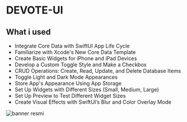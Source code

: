 # DEVOTE-UI








## What i used


- Integrate Core Data with SwiftUI App Life Cycle 
- Familiarize with Xcode's New Core Data Template 
- Create Basic Widgets for iPhone and iPad Devices 
- Develop a Custom Toggle Style and Make a Checkbox
- CRUD Operations: Create, Read, Update, and Delete Database Items
- Toggle Light and Dark Mode Appearances
- Store App's Appearance Using App Storage
- Set Up Widgets with Different Sizes (Small, Medium, Large)
- Set Up Preview to Test Different Widget Sizes
- Create Visual Effects with SwiftUI’s Blur and Color Overlay Mode







![banner resmi](https://r.resimlink.com/Uqkcmv5d.png)
